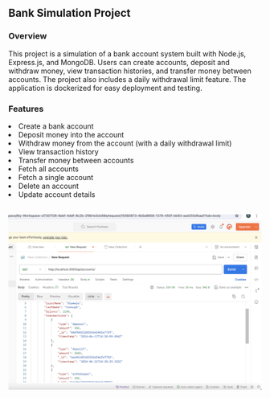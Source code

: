<h2>Bank Simulation Project</h2> 
<h3>Overview</h3>
<p>This project is a simulation of a bank account system built with Node.js, Express.js, and MongoDB. Users can create accounts, deposit and withdraw money, view transaction histories, and transfer money between accounts. The project also includes a daily withdrawal limit feature. The application is dockerized for easy deployment and testing.
</p>

<h3>Features</h3>
<li>Create a bank account</li>
<li>Deposit money into the account</li>
<li>Withdraw money from the account (with a daily withdrawal limit)</li>
<li>View transaction history</li>
<li>Transfer money between accounts</li>
<li>Fetch all accounts</li>
<li>Fetch a single account</li>
<li>Delete an account</li>
<li>Update account details</li>

<br/>


![CHEESE!](src/images/testing.png)